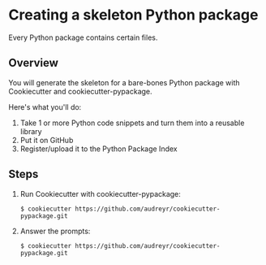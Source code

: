 # Creating a skeleton Python package

Every Python package contains certain files.

## Overview

You will generate the skeleton for a bare-bones Python package with Cookiecutter and cookiecutter-pypackage.

Here's what you'll do:

1. Take 1 or more Python code snippets and turn them into a reusable library
2. Put it on GitHub
3. Register/upload it to the Python Package Index

## Steps

1. Run Cookiecutter with cookiecutter-pypackage:

    ```
    $ cookiecutter https://github.com/audreyr/cookiecutter-pypackage.git
    ```

2. Answer the prompts:

    ```
    $ cookiecutter https://github.com/audreyr/cookiecutter-pypackage.git
    ```
